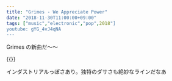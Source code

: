 ```yaml
---
title: "Grimes - We Appreciate Power"
date: "2018-11-30T11:00:00+09:00"
tags: ["music","electronic","pop",2018"]
youtube: gYG_4vJ4qNA
---
```


Grimes の新曲だ〜〜

{{<youtube src="gYG_4vJ4qNA" title="Grimes - We Appreciate Power">}}

インダストリアルっぽさあり。独特のダサさも絶妙なラインだなあ
